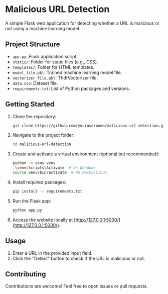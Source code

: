 

# Malicious URL Detection

A simple Flask web application for detecting whether a URL is malicious or not using a machine learning model.

## Project Structure

- `app.py`: Flask application script.
- `static/`: Folder for static files (e.g., CSS).
- `templates/`: Folder for HTML templates.
- `model_file.pkl`: Trained machine learning model file.
- `vectorizer_file.pkl`: TfidfVectorizer file.
- `data.csv`: Dataset file.
- `requirements.txt`: List of Python packages and versions.

## Getting Started

1. Clone the repository:

   ```bash
   git clone https://github.com/yourusername/malicious-url-detection.git
   ```

2. Navigate to the project folder:

   ```bash
   cd malicious-url-detection
   ```

3. Create and activate a virtual environment (optional but recommended):

   ```bash
   python -m venv venv
   .\venv\Scripts\Activate  # On Windows
   source venv/bin/activate  # On macOS/Linux
   ```

4. Install required packages:

   ```bash
   pip install -r requirements.txt
   ```

5. Run the Flask app:

   ```bash
   python app.py
   ```

6. Access the website locally at [http://127.0.0.1:5000/](http://127.0.0.1:5000/).

## Usage

1. Enter a URL in the provided input field.
2. Click the "Detect" button to check if the URL is malicious or not.

## Contributing

Contributions are welcome! Feel free to open issues or pull requests.

